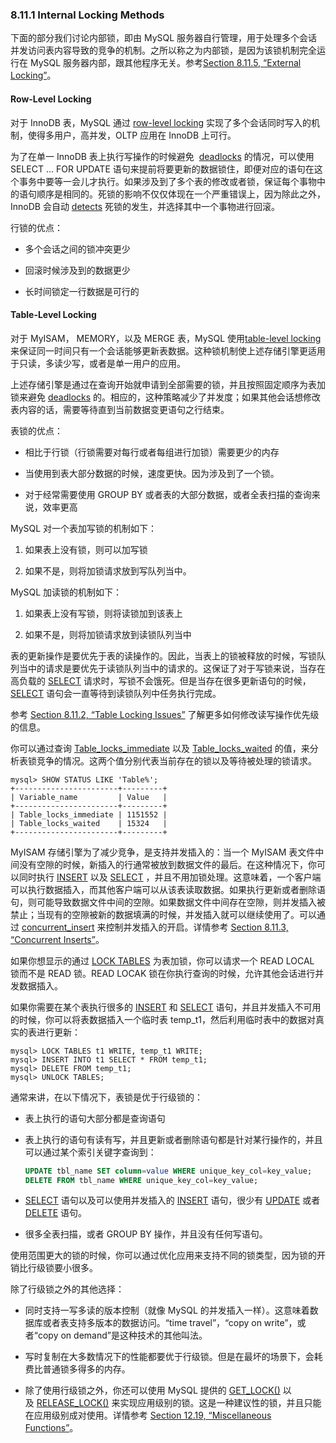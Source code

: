 ### 8.11.1 Internal Locking Methods

下面的部分我们讨论内部锁，即由 MySQL 服务器自行管理，用于处理多个会话并发访问表内容导致的竞争的机制。之所以称之为内部锁，是因为该锁机制完全运行在 MySQL 服务器内部，跟其他程序无关。参考[Section 8.11.5, “External Locking”][8]。

#### Row-Level Locking

对于 InnoDB 表，MySQL 通过 [row-level locking][9] 实现了多个会话同时写入的机制，使得多用户，高并发，OLTP 应用在 InnoDB 上可行。

为了在单一 InnoDB 表上执行写操作的时候避免  [deadlocks][10] 的情况，可以使用 SELECT ... FOR UPDATE 语句来提前将要更新的数据锁住，即便对应的语句在这个事务中要等一会儿才执行。如果涉及到了多个表的修改或者锁，保证每个事物中的语句顺序是相同的。死锁的影响不仅仅体现在一个严重错误上，因为除此之外，InnoDB 会自动 [detects][11] 死锁的发生，并选择其中一个事物进行回滚。

行锁的优点：

* 多个会话之间的锁冲突更少

* 回滚时候涉及到的数据更少

* 长时间锁定一行数据是可行的

#### Table-Level Locking

对于 MyISAM， MEMORY，以及 MERGE 表，MySQL 使用[table-level locking][12] 来保证同一时间只有一个会话能够更新表数据。这种锁机制使上述存储引擎更适用于只读，多读少写，或者是单一用户的应用。

上述存储引擎是通过在查询开始就申请到全部需要的锁，并且按照固定顺序为表加锁来避免 [deadlocks][13] 的。相应的，这种策略减少了并发度；如果其他会话想修改表内容的话，需要等待直到当前数据变更语句之行结束。

表锁的优点：

* 相比于行锁（行锁需要对每行或者每组进行加锁）需要更少的内存

* 当使用到表大部分数据的时候，速度更快。因为涉及到了一个锁。

* 对于经常需要使用 GROUP BY 或者表的大部分数据，或者全表扫描的查询来说，效率更高

MySQL 对一个表加写锁的机制如下：

1. 如果表上没有锁，则可以加写锁

2. 如果不是，则将加锁请求放到写队列当中。

MySQL 加读锁的机制如下：

1. 如果表上没有写锁，则将读锁加到该表上

2. 如果不是，则将加锁请求放到读锁队列当中

表的更新操作是要优先于表的读操作的。因此，当表上的锁被释放的时候，写锁队列当中的请求是要优先于读锁队列当中的请求的。这保证了对于写锁来说，当存在高负载的 [SELECT][14] 请求时，写锁不会饿死。但是当存在很多更新语句的时候，[SELECT][15] 语句会一直等待到读锁队列中任务执行完成。

参考 [Section 8.11.2, “Table Locking Issues”][16] 了解更多如何修改读写操作优先级的信息。

你可以通过查询 [Table_locks_immediate][17] 以及 [Table_locks_waited][18] 的值，来分析表锁竞争的情况。这两个值分别代表当前存在的锁以及等待被处理的锁请求。

```
mysql> SHOW STATUS LIKE 'Table%';
+-----------------------+---------+
| Variable_name         | Value   |
+-----------------------+---------+
| Table_locks_immediate | 1151552 |
| Table_locks_waited    | 15324   |
+-----------------------+---------+
```

MyISAM 存储引擎为了减少竞争，是支持并发插入的：当一个 MyISAM 表文件中间没有空隙的时候，新插入的行通常被放到数据文件的最后。在这种情况下，你可以同时执行 [INSERT][19] 以及 [SELECT][20] ，并且不用加锁处理。这意味着，一个客户端可以执行数据插入，而其他客户端可以从该表读取数据。如果执行更新或者删除语句，则可能导致数据文件中间的空隙。如果数据文件中间存在空隙，则并发插入被禁止；当现有的空隙被新的数据填满的时候，并发插入就可以继续使用了。可以通过 [concurrent_insert][21] 来控制并发插入的开启。详情参考 [Section 8.11.3, “Concurrent Inserts”][22]。

如果你想显示的通过 [LOCK TABLES][23] 为表加锁，你可以请求一个 READ LOCAL 锁而不是 READ 锁。READ LOCAK 锁在你执行查询的时候，允许其他会话进行并发数据插入。

如果你需要在某个表执行很多的 [INSERT][24] 和 [SELECT][25] 语句，并且并发插入不可用的时候，你可以将表数据插入一个临时表 temp_t1，然后利用临时表中的数据对真实的表进行更新：

```
mysql> LOCK TABLES t1 WRITE, temp_t1 WRITE;
mysql> INSERT INTO t1 SELECT * FROM temp_t1;
mysql> DELETE FROM temp_t1;
mysql> UNLOCK TABLES;
```

通常来讲，在以下情况下，表锁是优于行级锁的：

* 表上执行的语句大部分都是查询语句

* 表上执行的语句有读有写，并且更新或者删除语句都是针对某行操作的，并且可以通过某个索引关键字查询到：

	```sql
	UPDATE tbl_name SET column=value WHERE unique_key_col=key_value; 
	DELETE FROM tbl_name WHERE unique_key_col=key_value;
	```
* [SELECT][1] 语句以及可以使用并发插入的 [INSERT][2] 语句，很少有 [UPDATE][3] 或者 [DELETE][4] 语句。

* 很多全表扫描，或者 GROUP BY 操作，并且没有任何写语句。

使用范围更大的锁的时候，你可以通过优化应用来支持不同的锁类型，因为锁的开销比行级锁要小很多。

除了行级锁之外的其他选择：

* 同时支持一写多读的版本控制（就像 MySQL 的并发插入一样）。这意味着数据库或者表支持多版本的数据访问。“time travel”，“copy on write”，或者“copy on demand”是这种技术的其他叫法。

* 写时复制在大多数情况下的性能都要优于行级锁。但是在最坏的场景下，会耗费比普通锁多得多的内存。

* 除了使用行级锁之外，你还可以使用 MySQL 提供的 [GET_LOCK()][5] 以及 [RELEASE_LOCK()][6] 来实现应用级别的锁。这是一种建议性的锁，并且只能在应用级别成对使用。详情参考 [Section 12.19, “Miscellaneous Functions”][7]。

[1]:sql-syntax.html#select
[2]:sql-syntax.html#insert
[3]:sql-syntax.html#update
[4]:sql-syntax.html#delete
[5]:functions.html#function_get-lock
[6]:functions.html#function_release-lock
[7]:functions.html#miscellaneous-functions
[8]:optimization.html#external-locking
[9]:glossary.html#glos_row_lock
[10]:glossary.html#glos_deadlock
[11]:glossary.html#glos_deadlock_detection
[12]:glossary.html#glos_table_lock
[13]:glossary.html#glos_deadlock
[14]:sql-syntax.html#select
[15]:sql-syntax.html#select
[16]:optimization.html#table-locking
[17]:server-administration.html#statvar_Table_locks_immediate
[18]:server-administration.html#statvar_Table_locks_waited
[19]:sql-syntax.html#insert
[20]:sql-syntax.html#select
[21]:server-administration.html#sysvar_concurrent_insert
[22]:optimization.html#concurrent-inserts
[23]:sql-syntax.html#lock-tables
[24]:sql-syntax.html#insert
[25]:sql-syntax.html#select